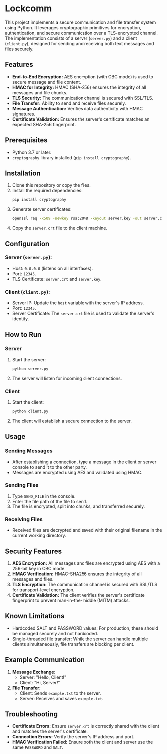 # Lockcomm
This project implements a secure communication and file transfer system using Python. It leverages cryptographic primitives for encryption, authentication, and secure communication over a TLS-encrypted channel. The implementation consists of a server (`server.py`) and a client (`client.py`), designed for sending and receiving both text messages and files securely.

## Features
- **End-to-End Encryption:** AES encryption (with CBC mode) is used to secure message and file content.
- **HMAC for Integrity:** HMAC (SHA-256) ensures the integrity of all messages and file chunks.
- **TLS Security:** The communication channel is secured with SSL/TLS.
- **File Transfer:** Ability to send and receive files securely.
- **Message Authentication:** Verifies data authenticity with HMAC signatures.
- **Certificate Validation:** Ensures the server's certificate matches an expected SHA-256 fingerprint.

## Prerequisites
- Python 3.7 or later.
- `cryptography` library installed (`pip install cryptography`).

## Installation
1. Clone this repository or copy the files.
2. Install the required dependencies:
   ```bash
   pip install cryptography
   ```
3. Generate server certificates:
   ```bash
   openssl req -x509 -newkey rsa:2048 -keyout server.key -out server.crt -days 365 -nodes
   ```
4. Copy the `server.crt` file to the client machine.

## Configuration
### Server (`server.py`):
- Host: `0.0.0.0` (listens on all interfaces).
- Port: `12345`.
- TLS Certificate: `server.crt` and `server.key`.

### Client (`client.py`):
- Server IP: Update the `host` variable with the server's IP address.
- Port: `12345`.
- Server Certificate: The `server.crt` file is used to validate the server's identity.

## How to Run
### Server
1. Start the server:
   ```bash
   python server.py
   ```
2. The server will listen for incoming client connections.

### Client
1. Start the client:
   ```bash
   python client.py
   ```
2. The client will establish a secure connection to the server.

## Usage
### Sending Messages
- After establishing a connection, type a message in the client or server console to send it to the other party.
- Messages are encrypted using AES and validated using HMAC.

### Sending Files
1. Type `SEND_FILE` in the console.
2. Enter the file path of the file to send.
3. The file is encrypted, split into chunks, and transferred securely.

### Receiving Files
- Received files are decrypted and saved with their original filename in the current working directory.

## Security Features
1. **AES Encryption:** All messages and files are encrypted using AES with a 256-bit key in CBC mode.
2. **HMAC Verification:** HMAC-SHA256 ensures the integrity of all messages and files.
3. **TLS Encryption:** The communication channel is secured with SSL/TLS for transport-level encryption.
4. **Certificate Validation:** The client verifies the server's certificate fingerprint to prevent man-in-the-middle (MITM) attacks.

## Known Limitations
- Hardcoded SALT and PASSWORD values: For production, these should be managed securely and not hardcoded.
- Single-threaded file transfer: While the server can handle multiple clients simultaneously, file transfers are blocking per client.

## Example Communication
1. **Message Exchange:**
   - Server: "Hello, Client!"
   - Client: "Hi, Server!"
2. **File Transfer:**
   - Client: Sends `example.txt` to the server.
   - Server: Receives and saves `example.txt`.

## Troubleshooting
- **Certificate Errors:** Ensure `server.crt` is correctly shared with the client and matches the server's certificate.
- **Connection Errors:** Verify the server's IP address and port.
- **HMAC Verification Failed:** Ensure both the client and server use the same `PASSWORD` and `SALT`.
